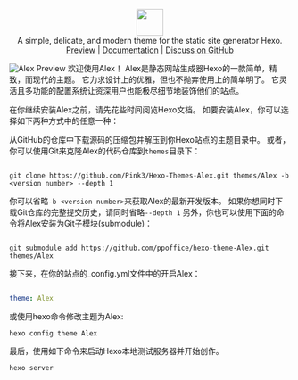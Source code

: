 <p align="center" class="mb-2">
<img class="not-gallery-item" height="48" src="https://tangjianpeng.com/css/images/logo.png">
<br> A simple, delicate, and modern theme for the static site generator Hexo.
<br>
<a href=""https://tangjianpeng.com/">Preview</a> |
<a href="https://github.com/Pink3/Hexo-Themes-Alex">Documentation</a> |
<a href="https://github.com/Pink3/Hexo-Themes-Alex/discussions">Discuss on GitHub</a>
<br>
</p>

![](https://img.tangjianpeng.com/home.jpg "Alex Preview")
欢迎使用Alex！ Alex是静态网站生成器Hexo的一款简单，精致，而现代的主题。 它力求设计上的优雅，但也不抛弃使用上的简单明了。 它灵活且多功能的配置系统让资深用户也能极尽细节地装饰他们的站点。

在你继续安装Alex之前，请先花些时间阅览Hexo文档。 如要安装Alex，你可以选择如下两种方式中的任意一种：

从GitHub的仓库中下载源码的压缩包并解压到你Hexo站点的主题目录中。 或者，你可以使用Git来克隆Alex的代码仓库到`themes`目录下：
```Git Bash/命令行

git clone https://github.com/Pink3/Hexo-Themes-Alex.git themes/Alex -b <version number> --depth 1
```
你可以省略`-b <version number>`来获取Alex的最新开发版本。 如果你想同时下载Git仓库的完整提交历史，请同时省略`--depth 1`
另外，你也可以使用下面的命令将Alex安装为Git子模块(submodule)：

```Git Bash/命令行

git submodule add https://github.com/ppoffice/hexo-theme-Alex.git themes/Alex
```
接下来，在你的站点的_config.yml文件中的开启Alex：

```_config.yml

theme: Alex
```
或使用hexo命令修改主题为Alex:

```命令行
hexo config theme Alex
```
最后，使用如下命令来启动Hexo本地测试服务器并开始创作。

```命令行
hexo server
```
